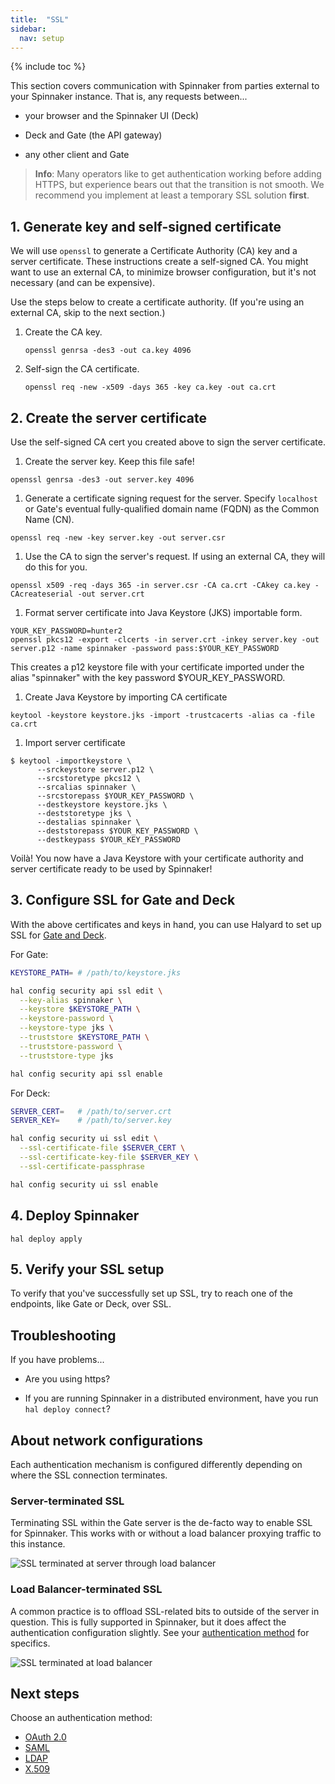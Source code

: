 ```yaml
---
title:  "SSL"
sidebar:
  nav: setup
---
```

{% include toc %}


This section covers communication with Spinnaker from parties external to your
Spinnaker instance. That is, any requests between...

* your browser and the Spinnaker UI (Deck)

* Deck and Gate (the API gateway)

* any other client and Gate

> **Info**: Many operators like to get authentication working before adding
HTTPS, but experience bears out that the transition is not smooth. We recommend
you implement at least a temporary SSL solution **first**.

## 1. Generate key and self-signed certificate

We will use `openssl` to generate a Certificate Authority (CA) key and a server
certificate. These instructions create a self-signed CA. You might want to
use an external CA, to minimize browser configuration, but it's not necessary
(and can be expensive).

Use the steps below to create a certificate authority. (If you're using an
external CA, skip to the next section.)

1. Create the CA key.
   ```
   openssl genrsa -des3 -out ca.key 4096
   ```

1. Self-sign the CA certificate.
   ```
   openssl req -new -x509 -days 365 -key ca.key -out ca.crt
   ```

## 2. Create the server certificate

Use the self-signed CA cert you created above to sign the server certificate.

1. Create the server key. Keep this file safe!
```
openssl genrsa -des3 -out server.key 4096
```

1. Generate a certificate signing request for the server. Specify `localhost` or Gate's eventual
fully-qualified domain name (FQDN) as the Common Name (CN).
```
openssl req -new -key server.key -out server.csr
```

1. Use the CA to sign the server's request. If using an external CA, they will do this for you.
```
openssl x509 -req -days 365 -in server.csr -CA ca.crt -CAkey ca.key -CAcreateserial -out server.crt
```

1. Format server certificate into Java Keystore (JKS) importable form.
```
YOUR_KEY_PASSWORD=hunter2
openssl pkcs12 -export -clcerts -in server.crt -inkey server.key -out server.p12 -name spinnaker -password pass:$YOUR_KEY_PASSWORD
```
This creates a p12 keystore file with your certificate imported under the alias "spinnaker"
with the key password $YOUR_KEY_PASSWORD.

1. Create Java Keystore by importing CA certificate
```
keytool -keystore keystore.jks -import -trustcacerts -alias ca -file ca.crt
```

1. Import server certificate
```
$ keytool -importkeystore \
      --srckeystore server.p12 \
      --srcstoretype pkcs12 \
      --srcalias spinnaker \
      --srcstorepass $YOUR_KEY_PASSWORD \
      --destkeystore keystore.jks \
      --deststoretype jks \
      --destalias spinnaker \
      --deststorepass $YOUR_KEY_PASSWORD \
      --destkeypass $YOUR_KEY_PASSWORD
```

Voilà! You now have a Java Keystore with your certificate authority and server certificate ready to
be used by Spinnaker!


## 3. Configure SSL for Gate and Deck

With the above certificates and keys in hand, you can use Halyard to set up SSL
for [Gate and Deck](/reference/architecture/).

For Gate:

```bash
KEYSTORE_PATH= # /path/to/keystore.jks

hal config security api ssl edit \
  --key-alias spinnaker \
  --keystore $KEYSTORE_PATH \
  --keystore-password \
  --keystore-type jks \
  --truststore $KEYSTORE_PATH \
  --truststore-password \
  --truststore-type jks

hal config security api ssl enable
```

For Deck:

```bash
SERVER_CERT=   # /path/to/server.crt
SERVER_KEY=    # /path/to/server.key

hal config security ui ssl edit \
  --ssl-certificate-file $SERVER_CERT \
  --ssl-certificate-key-file $SERVER_KEY \
  --ssl-certificate-passphrase

hal config security ui ssl enable
```

## 4. Deploy Spinnaker

```
hal deploy apply
```

## 5. Verify your SSL setup

To verify that you've successfully set up SSL, try to reach one of the
endpoints, like Gate or Deck, over SSL.

## Troubleshooting

If you have problems...

* Are you using https?

* If you are running Spinnaker in a distributed environment, have you run
`hal deploy connect`?

## About network configurations

Each authentication mechanism is configured differently depending on where the
SSL connection terminates.

### Server-terminated SSL

Terminating SSL within the Gate server is the de-facto way to enable SSL for
Spinnaker. This works with or without a load balancer proxying traffic to this
instance.

![SSL terminated at server through load balancer](/setup/security/authentication/network-arch/server-ssl-termination.png)

### Load Balancer-terminated SSL

A common practice is to offload SSL-related bits to outside of the server in
question. This is fully supported in Spinnaker, but it does affect the
authentication configuration slightly. See your [authentication
method](/setup/security/authentication/) for specifics.

![SSL terminated at load balancer](/setup/security/authentication/network-arch/lb-ssl-termination.png)

## Next steps

Choose an authentication method:

* [OAuth 2.0](/setup/security/authentication/oauth/)
* [SAML](/setup/security/authentication/saml/)
* [LDAP](/setup/security/authentication/ldap/)
* [X.509](/setup/security/authentication/x509/)
